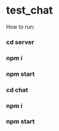 # test_chat

How to run:

### cd server

### npm i

### npm start

### cd chat

### npm i

### npm start
